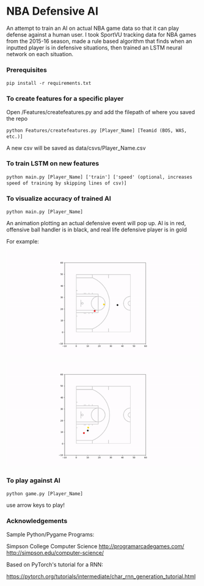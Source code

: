 # NBA Defensive AI

An attempt to train an AI on actual NBA game data so that it can play defense against a human user. I took SportVU tracking data for NBA games from the 2015-16 season, made a rule based algorithm that finds when an inputted player is in defensive situations, then trained an LSTM neural network on each situation.

### Prerequisites

```
pip install -r requirements.txt
```

### To create features for a specific player

Open /Features/createfeatures.py and add the filepath of where you saved the repo

```
python Features/createfeatures.py [Player_Name] [Teamid (BOS, WAS, etc.)]
```
A new csv will be saved as data/csvs/Player_Name.csv

### To train LSTM on new features

```
python main.py [Player_Name] ['train'] ['speed' (optional, increases speed of training by skipping lines of csv)] 
```

### To visualize accuracy of trained AI

```
python main.py [Player_Name]
```
An animation plotting an actual defensive event will pop up. AI is in red, offensive ball handler is in black, and real life defensive player is in gold

For example:

![Alt Text](https://raw.githubusercontent.com/mogryzko/NBA-Defensive-AI/master/gif1.gif)

![Alt Text](https://raw.githubusercontent.com/mogryzko/NBA-Defensive-AI/master/gif2.gif)

### To play against AI

```
python game.py [Player_Name]
```

use arrow keys to play!

### Acknowledgements 


Sample Python/Pygame Programs:

Simpson College Computer Science
http://programarcadegames.com/
http://simpson.edu/computer-science/

Based on PyTorch's tutorial for a RNN:

https://pytorch.org/tutorials/intermediate/char_rnn_generation_tutorial.html
